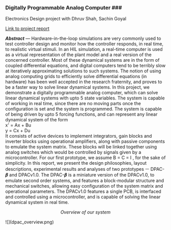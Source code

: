 ﻿---
layout: page
---

### **Digitally Programmable Analog Computer** ###<br/>
Electronics Design project with Dhruv Shah, Sachin Goyal

[Link to project report](dpac.pdf)

***Abstract*** — Hardware-in-the-loop simulations are very commonly used to test controller design and monitor how the controller responds, in real time, to realistic virtual stimuli. In an HIL simulation, a real-time computer is used as a virtual representation of the plant model and a real version of the concerned controller. Most of these dynamical systems are in the form of coupled differential equations, and digital computers tend to be terribly slow at iteratively approximating solutions to such systems. The notion of using analog computing grids to efficiently solve differential equations (in hardware) has been well accepted in the research fraternity, and proves to be a faster way to solve linear dynamical systems. In this project, we demonstrate a digitally programmable analog computer, which can solve linear dynamical systems with upto 5 state variables. The system is capable of working in real time, since there are no moving parts once the configuration is set and the system is programmed. The system is capable of being driven by upto 5 forcing functions, and can represent any linear dynamical system of the form<br/> x' = Ax + Bu<br/> y = Cx + Du<br/> It consists of active devices to implement integrators, gain blocks and inverter blocks using operational amplifiers, along with passive components to emulate the system matrix. These blocks will be linked together using analog switches which would be controlled by signals given by a microcontroller. For our first prototype, we assume B = C = I , for the sake of simplicity. In this report, we present the design philosophies, layout descriptions, experimental results and analyses of two prototypes ㅡ DPAC-𝜷 and DPACv1.0. The DPAC-𝜷 is a miniature version of the DPACv1.0, to emulate second order systems, and features a block-modular structure and mechanical switches, allowing easy configuration of the system matrix and operational parameters. The DPACv1.0 features a single PCB, is interfaced and controlled using a microcontroller, and is capable of solving the linear dynamical system in real time.

<p align="center"><em>Overview of our system</em></p>
![](dpac_overview.png)